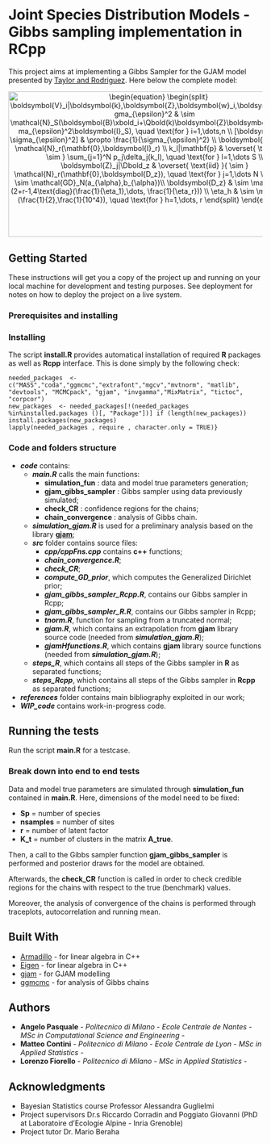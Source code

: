 # Joint Species Distribution Models - Gibbs sampling implementation in RCpp

This project aims at implementing a Gibbs Sampler for the GJAM model presented by [Taylor and Rodriguez](https://projecteuclid.org/euclid.ba/1478073617). Here below the complete model:


<p align="center"><img alt="\begin{equation}&#10;\begin{split}&#10;    \boldsymbol{V}_i|\boldsymbol{k},\boldsymbol{Z},\boldsymbol{w}_i,\boldsymbol{B},\sigma_{\epsilon}^2 &amp; \sim \mathcal{N}_S(\boldsymbol{B}\xbold_i+\Qbold(k)\boldsymbol{Z}\boldsymbol{w}_i,\sigma_{\epsilon}^2\boldsymbol{I}_S), \quad \text{for } i=1,\dots,n \\ &#10;    [\boldsymbol{B}, \sigma_{\epsilon}^2] &amp; \propto \frac{1}{\sigma_{\epsilon}^2} \\&#10;    \boldsymbol{w}_i &amp; \sim \mathcal{N}_r(\mathbf{0},\boldsymbol{I}_r) \\&#10;    k_l|\mathbf{p} &amp; \overset{ \text{iid} }{ \sim } \sum_{j=1}^N p_j\delta_j(k_l), \quad \text{for } l=1,\dots S \\&#10;    \boldsymbol{Z}_j|\Dbold_z &amp; \overset{ \text{iid} }{ \sim } \mathcal{N}_r(\mathbf{0},\boldsymbol{D_z}), \quad \text{for } j=1,\dots N \\&#10;    \pbold &amp; \sim \mathcal{GD}_N(a_{\alpha},b_{\alpha})\\&#10;    \boldsymbol{D_z} &amp; \sim \mathcal{IW}(2+r-1,4\text{diag}(\frac{1}{\eta_1},\dots, \frac{1}{\eta_r})) \\&#10;    \eta_h &amp; \sim \mathcal{IG}(\frac{1}{2},\frac{1}{10^4}), \quad \text{for } h=1,\dots, r&#10;\end{split}&#10;\end{equation}" src="https://rawgit.com/leegao/readme2tex (fetch/master/svgs/0020289814124fc094fcc9433929d3af.svg" align="middle" width="579.76625685pt" height="288.38918625pt"/></p>

## Getting Started

These instructions will get you a copy of the project up and running on your local machine for development and testing purposes. See deployment for notes on how to deploy the project on a live system.

### Prerequisites and installing

### Installing

The script **install.R** provides automatical installation of required **R** packages as well as **Rcpp** interface. This is done simply by the following check:

```
needed_packages  <- c("MASS","coda","ggmcmc","extrafont","mgcv","mvtnorm", "matlib", "devtools", "MCMCpack", "gjam", "invgamma","MixMatrix", "tictoc", "corpcor")
new_packages  <- needed_packages[!(needed_packages %in%installed.packages ()[, "Package"])] if (length(new_packages))
install.packages(new_packages)
lapply(needed_packages , require , character.only = TRUE)}
```
### Code and folders structure
* ***code*** contains:
  * ***main.R*** calls the main functions:
    * **simulation_fun** : data and model true parameters generation;
    * **gjam_gibbs_sampler** : Gibbs sampler using data previously simulated;
    * **check_CR** : confidence regions for the chains;
    * **chain_convergence** : analysis of Gibbs chain.
  * ***simulation_gjam.R*** is used for a preliminary analysis based on the library [**gjam**](https://cran.r-project.org/web/packages/gjam/index.html);
  * ***src*** folder contains source files:
    * ***cpp/cppFns.cpp*** contains **c++** functions;
    * ***chain_convergence.R***;
    * ***check_CR***;
    * ***compute_GD_prior***, which computes the Generalized Dirichlet prior;
    * ***gjam_gibbs_sampler_Rcpp.R***, contains our Gibbs sampler in Rcpp;
    * ***gjam_gibbs_sampler_R.R***, contains our Gibbs sampler in Rcpp;
    * ***tnorm.R***, function for sampling from a truncated normal;
    * ***gjam.R***, which contains an extrapolation from **gjam** library source code (needed from ***simulation_gjam.R***);
    * ***gjamHfunctions.R***, which contains **gjam** library source functions (needed from ***simulation_gjam.R***);
  * ***steps_R***, which contains all steps of the Gibbs sampler in **R** as separated functions;
  * ***steps_Rcpp***, which contains all steps of the Gibbs sampler in **Rcpp** as separated functions;
* ***references*** folder contains main bibliography exploited in our work;
* ***WIP_code*** contains work-in-progress code.

## Running the tests

Run the script **main.R** for a testcase.

### Break down into end to end tests

Data and model true parameters are simulated through **simulation_fun** contained in **main.R**. Here, dimensions of the model need to be fixed:
* **Sp** = number of species
* **nsamples** = number of sites
* **r** = number of latent factor
* **K_t** = number of clusters in the matrix **A_true**.

Then, a call to the Gibbs sampler function **gjam_gibbs_sampler** is performed and posterior draws for the model are obtained.

Afterwards, the **check_CR** function is called in order to check credible regions for the chains with respect to the true (benchmark) values.

Moreover, the analysis of convergence of the chains is performed through traceplots, autocorrelation and running mean.

## Built With

* [Armadillo](http://arma.sourceforge.net) - for linear algebra in C++
* [Eigen](https://eigen.tuxfamily.org/dox/) - for linear algebra in C++
* [gjam](https://cran.r-project.org/web/packages/gjam/index.html) - for GJAM modelling
* [ggmcmc](https://cran.r-project.org/web/packages/ggmcmc/vignettes/using_ggmcmc.html) - for analysis of Gibbs chains

## Authors

* **Angelo Pasquale** - *Politecnico di Milano - Ecole Centrale de Nantes - MSc in Computational Science and Engineering* -
* **Matteo Contini** - *Politecnico di Milano - Ecole Centrale de Lyon - MSc in Applied Statistics* -
* **Lorenzo Fiorello** - *Politecnico di Milano - MSc in Applied Statistics* -

## Acknowledgments

* Bayesian Statistics course Professor Alessandra Guglielmi
* Project supervisors Dr.s Riccardo Corradin and Poggiato Giovanni (PhD at Laboratoire d’Ecologie Alpine - Inria Grenoble)
* Project tutor Dr. Mario Beraha
